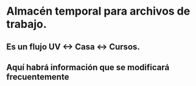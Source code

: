 # Almacén temporal para archivos de trabajo.
## Es un flujo UV <-> Casa <-> Cursos.
## Aquí habrá información que se modificará frecuentemente
